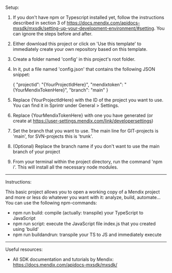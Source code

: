 Setup:

1. If you don't have npm or Typescript installed yet, follow the instructions described in section 3 of https://docs.mendix.com/apidocs-mxsdk/mxsdk/setting-up-your-development-environment/#setting. You can ignore the steps before and after.
2. Either download this project or click on 'Use this template' to immediately create your own repository based on this template.
3. Create a folder named 'config' in this project's root folder.
4. In it, put a file named 'config.json' that contains the following JSON snippet:

   {
   "projectid": "{YourProjectIdHere}",
   "mendixtoken": "{YourMendixTokenHere}",
   "branch": "main"
   }

5. Replace {YourProjectIdHere} with the ID of the project you want to use. You can find it in Sprintr under General > Settings.
6. Replace {YourMendixTokenHere} with one you have generated (or create at https://user-settings.mendix.com/link/developersettings)
7. Set the branch that you want to use. The main line for GIT-projects is 'main', for SVN-projects this is 'trunk'.
8. (Optional) Replace the branch name if you don't want to use the main branch of your project
9. From your terminal within the project directory, run the command 'npm i'. This will install all the necessary node modules.

---

Instructions:

This basic project allows you to open a working copy of a Mendix project and more or less do whatever you want with it: analyze, build, automate...
You can use the following npm-commands:

- npm run build: compile (actually: transpile) your TypeScript to JavaScript
- npm run script: execute the JavaScript file index.js that you created using 'build'
- npm run buildandrun: transpile your TS to JS and immediately execute

---

Useful resources:

- All SDK documentation and tutorials by Mendix: https://docs.mendix.com/apidocs-mxsdk/mxsdk/
